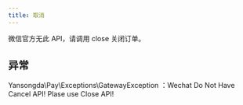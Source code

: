 ```yaml
---
title: 取消
---
```


微信官方无此 API，请调用 close 关闭订单。

## 异常

Yansongda\Pay\Exceptions\GatewayException ：Wechat Do Not Have Cancel API! Plase use Close API!
